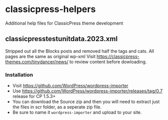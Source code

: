 # classicpress-helpers
Additional help files for ClassicPress theme development

## classicpresstestunitdata.2023.xml
Stripped out all the Blocks posts and removed half the tags and cats. All pages are the same as original wp-xml
Visit https://classicpress-themes.com/tinydancer/news/ to review content before dowloading.
### Installation
- Visit https://github.com/WordPress/wordpress-importer
- Use https://github.com/WordPress/wordpress-importer/releases/tag/0.7 release for CP 1.5.3+
- You can download the Source zip and then you will need to extract just the files in scr folder, as a seperate zip file.
- Be sure to name it `wordpress-importer` and upload to your site.
